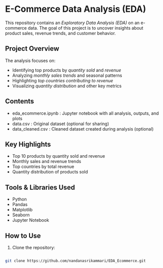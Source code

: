 # E-Commerce Data Analysis (EDA)

This repository contains an *Exploratory Data Analysis (EDA)* on an e-commerce data. The goal of this project is to uncover insights about product sales, revenue trends, and customer behavior.

## Project Overview
The analysis focuses on:  
- Identifying top products by *quantity sold* and *revenue*  
- Analyzing *monthly sales trends* and seasonal patterns  
- Highlighting *top countries contributing to revenue*  
- Visualizing *quantity distribution* and other key metrics  

## Contents
- eda_ecommerce.ipynb : Jupyter notebook with all analysis, outputs, and plots  
- data.csv : Original dataset (optional for sharing)  
- data_cleaned.csv : Cleaned dataset created during analysis (optional)  

## Key Highlights
- Top 10 products by quantity sold and revenue  
- Monthly sales and revenue trends  
- Top countries by total revenue  
- Quantity distribution of products sold  

## Tools & Libraries Used
- Python  
- Pandas  
- Matplotlib  
- Seaborn  
- Jupyter Notebook  

## How to Use
1. Clone the repository:  
```bash

git clone https://github.com/nandanasrikammari/EDA_Ecommerce.git
